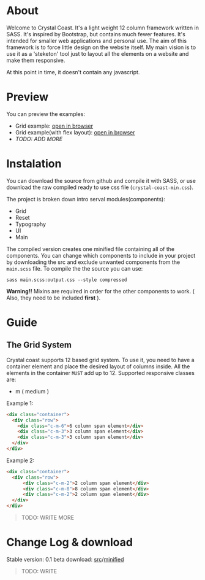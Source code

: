 # About
Welcome to Crystal Coast. It's a light weight 12 column framework written in SASS. It's inspired by Bootstrap, but contains much fewer features. It's intended for smaller web applications and personal use.
The aim of this framework is to force little design on the website itself. My main vision is to use it as a 'steketon' tool just to layout all the elements on a website and make them responsive.

At this point in time, it doesn't contain any javascript.

# Preview
You can preview the examples:
  - Grid example: [open in browser](https://htmlpreview.github.io/?https://github.com/dev-cyprium/CrystalCoastFramework/blob/master/example/grid_example.html)
  - Grid example(with flex layout): [open in browser](https://htmlpreview.github.io/?https://github.com/dev-cyprium/CrystalCoastFramework/blob/master/example/grid_example2.html)
  - *TODO: ADD MORE*

# Instalation
You can download the source from github and compile it with SASS, or use download the raw compiled
ready to use css file (`crystal-coast-min.css`).

The project is broken down intro serval modules(components):
  - Grid
  - Reset
  - Typography
  - UI
  - Main

 The compiled version creates one minified file containing all of the components.
 You can change which components to include in your project by downloading the src and exclude
 unwanted components from the `main.scss` file.
 To compile the the source you can use:
 ```shell
 sass main.scss:output.css --style compressed
 ```
 **Warning!!** Mixins are required in order for the other components to work. ( Also, they need to be included **first** ).

# Guide
## The Grid System
Crystal coast supports 12 based grid system. To use it, you need to have a container element and place the desired layout of columns inside. All the elements in the container `MUST` add up to 12.
Supported responsive classes are:
  - m ( medium )

Example 1:
```html
<div class="container">
  <div class="row">
    <div class="c-m-6">6 column span element</div>
    <div class="c-m-3">3 column span element</div>
    <div class="c-m-3">3 column span element</div>
  </div>
</div>	
```
Example 2:
```html
<div class="container">
  <div class="row">
      <div class="c-m-2">2 column span element</div>
      <div class="c-m-8">8 column span element</div>
      <div class="c-m-2">2 column span element</div>
  </div>
</div>
```

> TODO: WRITE MORE

# Change Log & download
Stable version: 0.1 beta download: [src](#)/[minified](#)

> TODO: WRITE
